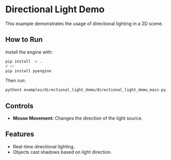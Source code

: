 # Directional Light Demo

This example demonstrates the usage of directional lighting in a 2D scene.

## How to Run

Install the engine with:

```bash
pip install -e .
# or
pip install pyengine
```

Then run:

```bash
python3 examples/directional_light_demo/directional_light_demo_main.py
```

## Controls

- **Mouse Movement:** Changes the direction of the light source.

## Features

- Real-time directional lighting.
- Objects cast shadows based on light direction.


